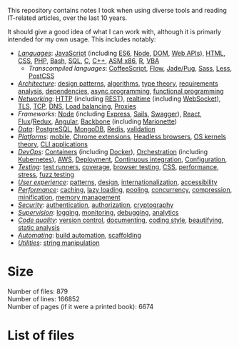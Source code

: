 This repository contains notes I took when using diverse tools and reading IT-related articles, over the last 10 years.

It should give a good idea of what I can work with, although it is primarly intended for my own usage.
This includes notably:
  - _[Languages](Languages)_: [JavaScript](Languages/JavaScript) (including [ES6](Languages/Inter_language/Version_migration/JavaScript/babel.node_cli.txt), [Node](Languages/JavaScript/Node), [DOM](Platforms/Browser/DOM), [Web APIs](Platforms/Browser/DOM)), [HTML](Data/Markup/HTML), [CSS](Design/CSS), [PHP](Languages/PHP), [Bash](To_sort/Bash_Unix/Bash/bash.txt), [SQL](Data/State/Databases/Relational), [C](Languages/C), [C++](Languages/C++), [ASM x86](Languages/x86), [R](Languages/R), [VBA](Languages/VBA)
     - _Transcompiled languages_: [CoffeeScript](Languages/JavaScript/JavaScript_core/Transpiler/coffeescript.language.txt), [Flow](Languages/JavaScript/JavaScript_core/Transpiler/flow.language.txt), [Jade/Pug](Data/Markup/HTML/Transpiler/jade.language.txt), [Sass](Languages/Language_processing/Post_processing/CSS/_sass.language.txt), [Less](Languages/Language_processing/Post_processing/CSS/_less.language.txt), [PostCSS](Languages/Language_processing/Post_processing/CSS/postcss.language.txt)
  - _[Architecture](Architecture)_: [design patterns](Architecture/Code_design/Design_patterns), [algorithms](Architecture/Code_design/Algorithms), [type theory](Architecture/Code_design/Types), [requirements analysis](Architecture/Code_design/Requirements), [dependencies](Architecture/Dependencies), [async programming](Architecture/Async), [functional programming](Architecture/Functional)
  - _[Networking](Networking)_: [HTTP](RPC/Inter_process/HTTP) (including [REST](RPC/Web_server)), [realtime](RPC/Realtime) (including [WebSocket](RPC/Realtime/WebSocket)), [TLS](Networking/Networking_protocols/SSL_TLS), [TCP](Networking/Networking_protocols/TCP), [DNS](Networking/Networking_protocols/DNS), [Load balancing](Networking/Networking_protocols/Load_balancing), [Proxies](Networking/Networking_protocols/Proxy)
  - _Frameworks_: [Node](Languages/JavaScript/Node) (including [Express](RPC/Web_server/Web_framework/Minimalist/express.node.txt), [Sails](RPC/Web_server/Web_framework/Declarative/sails.express.txt), [Swagger](RPC/Web_server/REST_API_generation/Declarative_opiniated/swagger.http.txt)), [React](Languages/JavaScript/JavaScript_frameworks/View/One_way_data_binding/Virtual_DOM/React), [Flux](Languages/JavaScript/State_management/Flux)/[Redux](Languages/JavaScript/State_management/Flux/Redux), [Angular](Languages/JavaScript/JavaScript_frameworks/MVC/Opiniated/angular.javascript.txt), [Backbone](Languages/JavaScript/JavaScript_frameworks/MVC/Minimalistic/Backbone) (including [Marionette](Languages/JavaScript/JavaScript_frameworks/MVC/Minimalistic/Backbone))
  - _[Data](Data)_: [PostgreSQL](Data/State/Databases/Relational/SQL.database.txt), [MongoDB](Data/State/Databases/Document_oriented/mongodb.database.txt), [Redis](Data/State/Databases/Key_value/Structured/redis.database.txt), [validation](Data/State/Validation)
  - _[Platforms](Platforms)_: [mobile](Platforms/Mobile), [Chrome extensions](Platforms/Browser/Browser_extensions/Chrome/Chrome_extensions_apps.javascript.txt), [Headless browsers](Platforms/Browser/Headless_browser), [OS kernels theory](Platforms/Desktop/OS), [CLI applications](Platforms/Terminal/CLI)
  - _[DevOps](DevOps)_: [Containers](DevOps/Virtualization/Containers) (including [Docker](DevOps/Virtualization/Containers/Core_abstraction/docker.cli.txt)), [Orchestration](DevOps/Supervision/Cluster_orchestration) (including [Kubernetes](DevOps/Supervision/Cluster_orchestration/kubernetes.cli.txt)), [AWS](DevOps/Infrastructure/IaaS/AWS.saas.txt), [Deployment](DevOps/Deployment/Deployment_general), [Continuous integration](DevOps/Deployment/Continuous_integration), [Configuration](DevOps/Configuration), 
  - _[Testing](Dev_helpers/Quality_assurance/Testing)_: [test runners](Dev_helpers/Quality_assurance/Testing/Test_runners), [coverage](Dev_helpers/Quality_assurance/Testing/Coverage), [browser testing](Dev_helpers/Quality_assurance/Testing/Browser_testing), [CSS](Dev_helpers/Quality_assurance/Testing/Visual), [performance](Architecture/Performance/Performance_testing), [stress](Dev_helpers/Quality_assurance/Testing/Stress), [fuzz testing](Dev_helpers/Quality_assurance/Testing/Fuzz)
  - _[User experience](UX)_: [patterns](UX), [design](Design), [internationalization](UX/Text/i18n), [accessibility](UX/Accessibility)
  - _[Performance](Architecture/Performance)_: [caching](Architecture/Performance/Optimization/Caching), [lazy loading](Architecture/Performance/Optimization/Lazy_loading), [pooling](Architecture/Performance/Optimization/Pooling), [concurrency](Architecture/Async/Concurrency), [compression](Architecture/Performance/Compression), [minification](Languages/Language_processing/Minification), [memory management](Architecture/Performance/Memory_management)
  - _[Security](Architecture/Security)_: [authentication](Architecture/Security/Authentication), [authorization](Architecture/Security/Authorization), [cryptography](Architecture/Security/Authorization)
  - _[Supervision](Dev_helpers/Insights)_: [logging](Dev_helpers/Insights/Logging), [monitoring](Dev_helpers/Insights/Monitoring), [debugging](Dev_helpers/Quality_assurance/Debugging), [analytics](UX/Behavior/Analytics)
  - _[Code quality](Dev_helpers)_: [version control](Dev_helpers/Coding/Version_control), [documenting](Dev_helpers/Coding/Documentation), [coding style](Languages/Coding_style), [beautifying](Languages/Language_processing/Beautifiers), [static analysis](Languages/Static_analysis)  
  - _[Automating](Dev_helpers/Automation)_: [build automation](Dev_helpers/Automation/Build_automation), [scaffolding](Dev_helpers/Automation/Scaffolding)
  - _[Utilities](Utilities)_: [string manipulation](Utilities/Strings)

# Size

Number of files: 879  
Number of lines: 166852  
Number of pages (if it were a printed book): 6674  

# List of files
